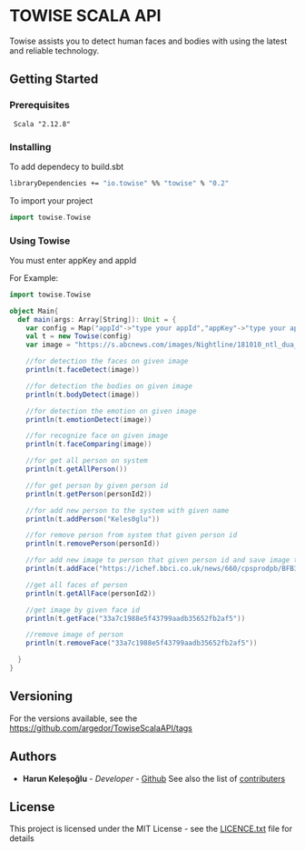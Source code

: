 
# TOWISE SCALA API
Towise assists you to detect human faces and bodies with using the latest and reliable technology.

## Getting Started
### Prerequisites
```
 Scala "2.12.8"

```
### Installing
To add dependecy to build.sbt

```sh
libraryDependencies += "io.towise" %% "towise" % "0.2"
```
To import your project
```scala
import towise.Towise
```
### Using Towise
You must enter appKey and appId

For Example:
```scala
import towise.Towise

object Main{
  def main(args: Array[String]): Unit = {
    var config = Map("appId"->"type your appId","appKey"->"type your appKey");
    val t = new Towise(config)
    var image = "https://s.abcnews.com/images/Nightline/181010_ntl_dua_lipa_1257_hpMain_16x9_992.jpg"

    //for detection the faces on given image
    println(t.faceDetect(image))

    //for detection the bodies on given image
    println(t.bodyDetect(image))

    //for detection the emotion on given image
    println(t.emotionDetect(image))

    //for recognize face on given image
    println(t.faceComparing(image))

    //for get all person on system
    println(t.getAllPerson())

    //for get person by given person id
    println(t.getPerson(personId2))

    //for add new person to the system with given name
    println(t.addPerson("Keles0glu"))

    //for remove person from system that given person id
    println(t.removePerson(personId))

    //for add new image to person that given person id and save image to db
    println(t.addFace("https://ichef.bbci.co.uk/news/660/cpsprodpb/BFB3/production/_102457094_pa-clooney.jpg",personId2,"yes"))

    //get all faces of person
    println(t.getAllFace(personId2))

    //get image by given face id
    println(t.getFace("33a7c1988e5f43799aadb35652fb2af5"))

    //remove image of person
    println(t.removeFace("33a7c1988e5f43799aadb35652fb2af5"))

  }
}
```

## Versioning
For the versions available, see the https://github.com/argedor/TowiseScalaAPI/tags

## Authors
* **Harun Keleşoğlu** - *Developer* - [Github](https://github.com/harunkelesoglu)
See also the list of [contributers](https://github.com/argedor/TowiseScalaAPI/graphs/contributors)

## License

This project is licensed under the MIT License - see the [LICENCE.txt](LICENCE.txt) file for details

